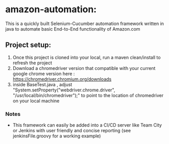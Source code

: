 # amazon-automation:
This is a quickly built Selenium-Cucumber automation framework written in java to automate
basic End-to-End functionality of Amazon.com  

## Project setup:
1. Once this project is cloned into your local, run a maven clean/install to refresh the project
2. Download a chromedriver version that compatible with your current google chrome version here : https://chromedriver.chromium.org/downloads
3. inside BaseTest.java , adjust "System.setProperty("webdriver.chrome.driver", "/usr/local/bin/chromedriver");" to point to
   the location of chromedriver on your local machine

### Notes

- This framework can easily be added into a CI/CD server like Team City or Jenkins with
  user friendly and concise reporting (see jenkinsFile.groovy for a working example)